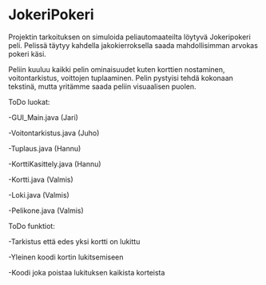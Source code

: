 # JokeriPokeri

Projektin tarkoituksen on simuloida peliautomaateilta löytyvä Jokeripokeri peli. Pelissä täytyy kahdella jakokierroksella saada mahdollisimman arvokas pokeri käsi.

Peliin kuuluu kaikki pelin ominaisuudet kuten korttien nostaminen, voitontarkistus, voittojen tuplaaminen. Pelin pystyisi tehdä kokonaan tekstinä, mutta yritämme saada peliin visuaalisen puolen.

ToDo luokat:

-GUI_Main.java (Jari)

-Voitontarkistus.java (Juho)

-Tuplaus.java (Hannu)

-KorttiKasittely.java (Hannu)

-Kortti.java (Valmis)

-Loki.java (Valmis)

-Pelikone.java (Valmis)

ToDo funktiot:

-Tarkistus että edes yksi kortti on lukittu

-Yleinen koodi kortin lukitsemiseen

-Koodi joka poistaa lukituksen kaikista korteista
